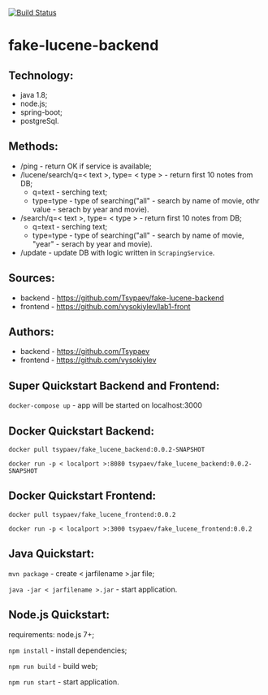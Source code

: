 [![Build Status](https://travis-ci.org/Tsypaev/fake-lucene-backend.svg?branch=master)](https://travis-ci.org/Tsypaev/fake-lucene-backend)

# fake-lucene-backend
## Technology:
* java 1.8;
* node.js;
* spring-boot;
* postgreSql.

## Methods:
- /ping - return OK if service is available;
- /lucene/search/q=< text >, type= < type > - return first 10 notes from DB;
  - q=text - serching text;
  - type=type - type of searching("all" - search by name of movie, othr value - serach by year and movie).
- /search/q=< text >, type= < type > - return first 10 notes from DB;
  - q=text - serching text;
  - type=type - type of searching("all" - search by name of movie, "year" - serach by year and movie).
- /update - update DB with logic written in `ScrapingService`.

## Sources:
* backend - https://github.com/Tsypaev/fake-lucene-backend 
* frontend - https://github.com/vysokiylev/lab1-front

## Authors:
* backend - https://github.com/Tsypaev
* frontend - https://github.com/vysokiylev

## Super Quickstart Backend and Frontend:
`docker-compose up` - app will be started on localhost:3000

## Docker Quickstart Backend: 
`docker pull tsypaev/fake_lucene_backend:0.0.2-SNAPSHOT`

`docker run -p < localport >:8080 tsypaev/fake_lucene_backend:0.0.2-SNAPSHOT`
 
## Docker Quickstart Frontend: 
`docker pull tsypaev/fake_lucene_frontend:0.0.2`

`docker run -p < localport >:3000 tsypaev/fake_lucene_frontend:0.0.2`
 
 
## Java Quickstart:
`mvn package` - create < jarfilename >.jar file;

`java -jar < jarfilename >.jar` - start application.

## Node.js Quickstart:
requirements: node.js 7+;

`npm install` - install dependencies;

`npm run build` - build web;

`npm run start` - start application.




